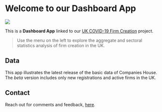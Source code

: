 # Welcome to our Dashboard App
![](https://img.shields.io/badge/last%20modified-2022--01--28-informational?style=flat)

This is a **Dashboard App** linked to our [UK COVID-19 Firm Creation](www.ukfirmcreation.com) project.

> Use the menu on the left to explore the aggregate and sectoral statistics analysis of firm creation in the UK.

## Data

This app illustrates the latest release of the basic data of Companies House. The *beta* version includes only new registrations and active firms in the UK.

## Contact 
Reach out for comments and feedback, [here](https://www.ukfirmcreation.com/contact/).





